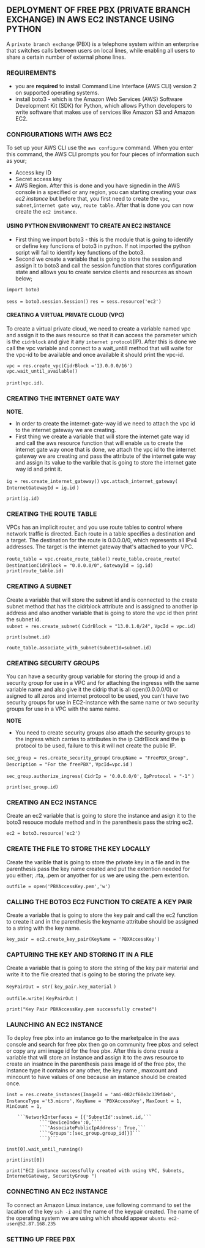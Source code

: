 ## DEPLOYMENT OF FREE PBX (PRIVATE BRANCH EXCHANGE) IN AWS EC2 INSTANCE USING PYTHON 
 A `private branch exchange` (PBX) is a telephone system within an enterprise that switches calls between users on local lines, while enabling all users to share a certain number of external phone lines. 
### REQUIREMENTS
 - you are **required** to install Command Line Interface (AWS CLI) version 2 on supported operating systems.
 - install boto3 - which is the Amazon Web Services (AWS) Software Development Kit (SDK) for Python, which allows Python developers to write software that makes use of services like Amazon S3 and Amazon EC2.
### CONFIGURATIONS WITH AWS EC2
To set up your AWS CLI use the ```aws configure```  command. When you enter this command, the AWS CLI prompts you for four pieces of information such as your;
- Access key ID
- Secret access key
- AWS Region.
After this is done and you have signedin in the AWS console in a specified or any region, you can starting creating your _aws ec2 instance_ but before that, you first need to create the `vpc`, `subnet`,`internet gate way`, `route table`.  After that is done you can now create the `ec2 instance`.
####  USING PYTHON ENVIRONMENT TO CREATE AN EC2 INSTANCE
- First thing we import boto3 - this is the module that is going to identify or define key functions of boto3 in python. If not imported the python script will fail to identify key functions of the boto3.
- Second we create a variable that is going to store the session and assign it to boto3 and call the session function that stores configuration state and allows you to create service clients and resources as shown below;

```import boto3```

```sess = boto3.session.Session()```
```res = sess.resource('ec2')```
####  CREATING A VIRTUAL PRIVATE CLOUD (VPC)
 To create a virtual private cloud, we need to create a variable named vpc and assign it to the aws resource so that it can access the parameter which is the `cidrblock` and give it any `internet protocol`(IP). After this is done we call the vpc variable and connect to a wait_untill method that will waite for the vpc-id to be available and once available it should print the vpc-id. 

```vpc = res.create_vpc(CidrBlock ='13.0.0.0/16')```
```vpc.wait_until_available()```

```print(vpc.id)```.
###   CREATING THE INTERNET GATE WAY
**NOTE**.
- In order to create the internet-gate-way id we need to attach the vpc id to the internet gateway we are creating.
- First thing we create a variable that will store the internet gate way id and call the aws resource function that will enable us to create the internet gate way once that is done, we  attach the vpc id to the internet gateway we are creating and pass the attribute of the internet gate way and assign its value to the varible that is going to store the internet gate way id and print it.

```ig = res.create_internet_gateway()```
```vpc.attach_internet_gateway(```
    ```InternetGatewayId = ig.id```
   ```)```

```print(ig.id)```
### CREATING THE ROUTE TABLE
 VPCs has an implicit router, and you use route tables to control where network traffic is directed. Each route in a table specifies a destination and a target. The destination for the route is 0.0.0.0/0, which represents all IPv4 addresses. The target is the internet gateway that's attached to your VPC.

```route_table = vpc.create_route_table()```
```route_table.create_route(```
    ```DestinationCidrBlock = "0.0.0.0/0",```
    ```GatewayId = ig.id)```
```print(route_table.id)```
### CREATING A SUBNET 
 Create a variable that will store the subnet id and is connected to the create subnet method that has the cidrblock attribute and is assigned to another ip address and also another variable that is going to store the vpc id then print the subnet id.  
```subnet = res.create_subnet(```
    ```CidrBlock = "13.0.1.0/24",```
   ```VpcId = vpc.id)```
   
```print(subnet.id)```                  
                 
```route_table.associate_with_subnet(SubnetId=subnet.id)```
### CREATING  SECURITY GROUPS
You can have a security group variable for storing the group id and a security group for use in a VPC and for attaching the ingresss with the same variable name and also give it the cidrip that is all open(0.0.0.0/0) or asigned to all zeros and internet protocol  to be used, you can't have two security groups for use in EC2-instance with the same name or two security groups for use in a VPC with the same name.

 **NOTE**
- You need to create security groups also attach the security groups to the ingress which carries to attributes in the ip CidrBlock and the ip protocol to be used, failure to this it will not create the public IP.

 ```sec_group = res.create_security_group(```
    ```GroupName = "FreePBX_Group",```
     ```Description = "For the freePBX",```
     ```VpcId=vpc.id```
    ```)```
                        
```sec_group.authorize_ingress(```
    ```CidrIp = '0.0.0.0/0',```
    ```IpProtocol = "-1"```
    ```)```

```print(sec_group.id)```
 
### CREATING AN EC2 INSTANCE 
Create an ec2 variable that is going to store the instance and asign it to the boto3 resouce module method and in the parenthesis pass the string ec2.

```ec2 = boto3.resource('ec2')```

 ###  CREATE THE FILE TO STORE THE KEY LOCALLY
Create the varible that is going to store the private key in a file and in the parenthesis pass the key name created and put the extention needed for you either; .rta, .pem or anyother for us we are using the .pem extention.

 ```outfile = open('PBXAccessKey.pem','w')```

 ### CALLING THE BOTO3 EC2 FUNCTION TO CREATE A KEY PAIR
 Create a variable that is going to store the key pair and call the ec2 function to create it and in the parenthesis the keyname attritube should be assigned to a string with the key name.

```key_pair = ec2.create_key_pair(KeyName = 'PBXAccessKey')```

 ### CAPTURING THE KEY AND STORING IT IN A FILE 
 Create a variable that is going to store the string of the key pair material and write it to the file created that is going to be storing the private key.

```KeyPairOut = str(```
    ```key_pair.key_material```
```)```

```outfile.write(```
    ```KeyPairOut```
```)```

```print("Key Pair PBXAccessKey.pem successfully created")```
### LAUNCHING AN EC2 INSTANCE
To deploy free pbx into an instance go to the marketpalce in the aws console and search for free pbx then go on community free pbxs and  select or copy any ami image id for the free pbx. After this is done create a variable that will store an instance and assign it to the aws resource to create an insatnce in the parenthesis pass image id of the free pbx, the instance type it contains or any other, the key name , maxcount and mincount to have values of one because an instance should be created once.

```inst = res.create_instances(ImageId = 'ami-082cf60e3c339f4eb',```
        ```InstanceType ='t3.micro',```
       ```KeyName = 'PBXAccessKey',```
        ```MaxCount = 1,```
        ```MinCount = 1,```

        ```NetworkInterfaces = [{'SubnetId':subnet.id,```
                ```'DeviceIndex':0,````
                ```'AssociatePublicIpAddress': True,```
                ```'Groups':[sec_group.group_id]}]```
                ```)```

```inst[0].wait_until_running()```

```print(inst[0])```

```print("EC2 instance successfully created with using VPC, Subnets, InternetGateway, SecurityGroup ")```
 ### CONNECTING AN EC2 INSTANCE
 To connect an Amazon Linux instance, use  following command to set the lacation of the key ```ssh -i``` and the name of the keypair created. The name of the operating system we are using which should appear ```ubuntu ec2-user@52.87.168.235```
 ### SETTING UP FREE PBX